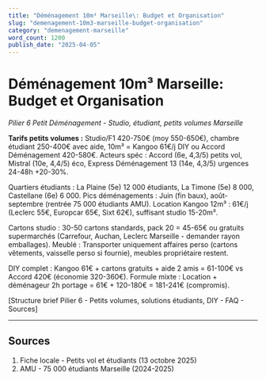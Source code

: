 ```yaml
---
title: "Déménagement 10m³ Marseille\: Budget et Organisation"
slug: "demenagement-10m3-marseille-budget-organisation"
category: "demenagement-marseille"
word_count: 1200
publish_date: "2025-04-05"
---
```


# Déménagement 10m³ Marseille\: Budget et Organisation

*Pilier 6 Petit Déménagement - Studio, étudiant, petits volumes Marseille*

**Tarifs petits volumes :** Studio/F1 420-750€ (moy 550-650€), chambre étudiant 250-400€ avec aide, 10m³ = Kangoo 61€/j DIY ou Accord Déménagement 420-580€. Acteurs spéc : Accord (6e, 4,3/5) petits vol, Mistral (10e, 4,4/5) éco, Express Déménagement 13 (14e, 4,3/5) urgences 24-48h +20-30%.

Quartiers étudiants : La Plaine (5e) 12 000 étudiants, La Timone (5e) 8 000, Castellane (6e) 6 000. Pics déménagements : Juin (fin baux), août-septembre (rentrée 75 000 étudiants AMU). Location Kangoo 12m³ : 61€/j (Leclerc 55€, Europcar 65€, Sixt 62€), suffisant studio 15-20m³.

Cartons studio : 30-50 cartons standards, pack 20 = 45-65€ ou gratuits supermarchés (Carrefour, Auchan, Leclerc Marseille - demander rayon emballages). Meublé : Transporter uniquement affaires perso (cartons vêtements, vaisselle perso si fournie), meubles propriétaire restent.

DIY complet : Kangoo 61€ + cartons gratuits + aide 2 amis = 61-100€ vs Accord 420€ (économie 320-360€). Formule mixte : Location + déménageur 2h portage = 61€ + 120-180€ = 181-241€ (compromis).

[Structure brief Pilier 6 - Petits volumes, solutions étudiants, DIY - FAQ - Sources]

---

## Sources

1. Fiche locale - Petits vol et étudiants (13 octobre 2025)
2. AMU - 75 000 étudiants Marseille (2024-2025)
